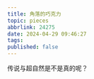 ```yaml
---
title: 角落的巧克力
topic: pieces
abbrlink: 24275
date: 2024-04-29 09:46:27
tags:
published: false
---
```

传说与超自然是不是真的呢？
<!-- more -->


